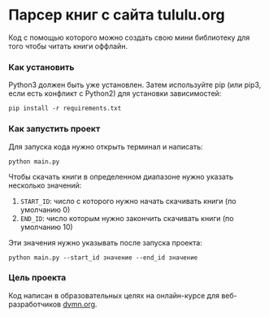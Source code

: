 # Парсер книг с сайта tululu.org

Код с помощью которого можно создать свою мини библиотеку для того чтобы читать книги оффлайн.

### Как установить


Python3 должен быть уже установлен. Затем используйте pip (или pip3, если есть конфликт с Python2) для установки зависимостей:

```
pip install -r requirements.txt
```

### Как запустить проект


Для запуска кода нужно открыть терминал и написать:

```
python main.py
```

Чтобы скачать книги в определенном диапазоне нужно указать несколько значений:


1. `START_ID`: число с которого нужно начать скачивать книги (по умолчанию 0)
1. `END_ID`: число которым нужно закончить скачивать книги (по умолчанию 10)

Эти значения нужно указывать после запуска проекта:

```
python main.py --start_id значение --end_id значение
```


### Цель проекта

Код написан в образовательных целях на онлайн-курсе для веб-разработчиков [dvmn.org](https://dvmn.org/).